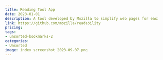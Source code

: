 ```yaml
---
title: Reading Tool App
date: 2023-01-01
description: A tool developed by Mozilla to simplify web pages for easier reading and to create a better reading experience.
link: https://github.com/mozilla/readability
pricing: 
tags: 
- unsorted-bookmarks-2 
categories: 
- Unsorted 
image: index_screenshot_2023-09-07.png
---
```

